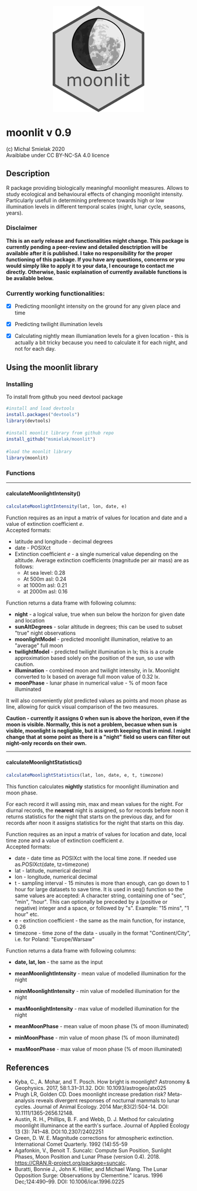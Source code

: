 

<p align="center">
  <img align="center" src="graphics/moonlit_logo.png" width="250px"/>
</p>

# moonlit v 0.9
(c) Michal Smielak 2020  
Avaiblabe under CC BY-NC-SA 4.0 licence

## Description

R package providing biologically meaningful moonlight measures. Allows to study ecological and behavioural effects of changing moonlight intensity.
Particularly usefull in determining preference towards high or low illumination levels in different temporal scales (night, lunar cycle, seasons, years).


### Disclaimer

__This is an early release and functionalities might change. This package is currently pending a peer-review and detailed desctription will be available after it is published. I take no responsibility for the proper functioning of this package. If you have any questions, concerns or you would simply like to apply it to your data, I encourage to contact me directly. Otherwise, basic explaination of currently available functions is be available below.__


### Currently working functionalities:

- [x] Predicting moonlight intensity on the ground for any given place and time
- [x] Predicting twilight illumination levels 
- [x] Calculating nightly mean illumianation levels for a given location - this is actually a bit tricky because you need to calculate it for each night, and not for each day.




## Using the moonlit library
### Installing
To install from github you need devtool package

```R
#install and load devtools
install.packages("devtools")
library(devtools)

#install moonlit library from github repo
install_github("msmielak/moonlit")

#load the moonlit library
library(moonlit)
```

### Functions
---

#### calculateMoonlightIntensity()


```R
calculateMoonlightIntensity(lat, lon, date, e)
```
Function requires as an input a matrix of values for location and date and a value of extinction coefficient *e*.  
Accepted formats:

* latitude and longitude - decimal degrees
* date - POSIXct
* Extinction coefficient *e* - a single numerical value depending on the altitude. Average extinction coefficients (magnitude per air mass) are as follows:
  - At sea level: 0.28
  - At 500m asl: 0.24
  - at 1000m asl: 0.21
  - at 2000m asl: 0.16

Function returns a data frame with following columns:

* **night** - a logical value, true when sun below the horizon for given date and location
* **sunAltDegrees** - solar altitude in degrees; this can be used to subset "true" night observations
* **moonlightModel** - predicted moonlight illumination, relative to an "average" full moon
* **twilightModel** - predicted twilight illumination in lx; this is a crude approximation based solely on the position of the sun, so use with caution.
* **illumination** - combined moon and twilight intensity, in lx. Moonlight converted to lx based on average full moon value of 0.32 lx.
* **moonPhase** - lunar phase in numerical value - % of moon face illuminated

It will also conveniently plot predicted values as points and moon phase as line, allowing for quick visual comparison of the two measures.

**Caution -  currently it assigns 0 when sun is above the horizon, even if the moon is visible. Normally, this is not a problem, becasue when sun is visible, moonlight is negligible, but it is worth keeping that in mind. I might change that at some point as there is a "night" field so users can filter out night-only records on their own.**

---
#### calculateMoonlightStatistics()
```R
calculateMoonlightStatistics(lat, lon, date, e, t, timezone)
```

This function calculates **nightly** statistics for moonlight illumination and moon phase.

For each record it will assing min, max and mean values for the night. For diurnal records, the **nearest** night is assigned, so for records before noon it returns statistics for the night that starts on the previous day, and for records after noon it assigns statistics for the night that starts on this day.

Function requires as an input a matrix of values for location and date, local time zone and a value of extinction coefficient *e*.  
Accepted formats: 

* date - date time as POSIXct with the local time zone. If needed use as.POSIXct(date, tz=timezone)
* lat - latitude, numerical decimal
* lon - longitude, numerical decimal
* t - sampling interval -  15 minutes is more than enough, can go down to 1 hour for large datasets to save time.
It is used in seq() function so the same values are accepted: A character string, containing one of "sec", "min", "hour". This can optionally be preceded by a (positive or negative) integer and a space, or followed by "s". Example: "15 mins", "1 hour" etc.
* e - extinction coefficient - the same as the main function, for instance, 0.26
* timezone - time zone of the data - usually in the format "Continent/City", i.e. for Poland: "Europe/Warsaw"


Function returns a data frame with following columns:

* **date, lat, lon** - the same as the input

* **meanMoonlightIntensity** - mean value of modelled illumination for the night
* **minnMoonlightIntensity** - min value of modelled illumination for the night
* **maxMoonlightIntensity** - max value of modelled illumination for the night

* **meanMoonPhase** - mean value of moon phase (% of moon illuminated)
* **minMoonPhase** - min value of moon phase (% of moon illuminated)
* **maxMoonPhase** - max value of moon phase (% of moon illuminated)



## References

* Kyba, C., A. Mohar, and T. Posch. How bright is moonlight? Astronomy & Geophysics. 2017, 58:1.31–31.32. DOI: 10.1093/astrogeo/atx025  
* Prugh LR, Golden CD. Does moonlight increase predation risk? Meta-analysis reveals divergent responses of nocturnal mammals to lunar cycles. Journal of Animal Ecology. 2014 Mar;83(2):504-14. DOI: 10.1111/1365-2656.12148.  
* Austin, R. H., Phillips, B. F. and Webb, D. J. Method for calculating moonlight illuminance at the earth's surface. Journal of Applied Ecology 13 (3): 741–48. DOI:10.2307/2402251  
* Green, D. W. E. Magnitude corrections for atmospheric extinction. International Comet Quarterly. 1992 (14):55-59  
* Agafonkin, V., Benoit T. Suncalc: Compute Sun Position, Sunlight Phases, Moon Position and Lunar Phase (version 0.4). 2018. https://CRAN.R-project.org/package=suncalc.  
* Buratti, Bonnie J., John K. Hillier, and Michael Wang. The Lunar Opposition Surge: Observations by Clementine.” Icarus. 1996 Dec;124:490–99. DOI: 10.1006/icar.1996.0225

